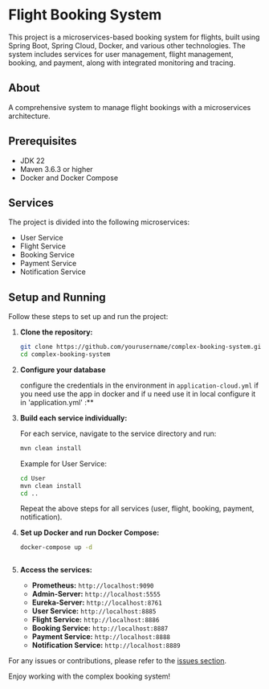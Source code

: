 # Flight Booking System

This project is a microservices-based booking system for flights, built using Spring Boot, Spring Cloud, Docker, and various other technologies. 
The system includes services for user management, flight management, booking, and payment, along with integrated monitoring and tracing.

## About
A comprehensive system to manage flight bookings with a microservices architecture.

## Prerequisites

- JDK 22 
- Maven 3.6.3 or higher
- Docker and Docker Compose

## Services

The project is divided into the following microservices:
- User Service
- Flight Service
- Booking Service
- Payment Service
- Notification Service

## Setup and Running

Follow these steps to set up and run the project:

1. **Clone the repository:**

    ```bash
    git clone https://github.com/yourusername/complex-booking-system.git
    cd complex-booking-system
    ```

2. **Configure your database**
   
   configure the credentials in the environment in `application-cloud.yml` if you need use the app in docker
   and if u need use it in local configure it in 'application.yml' :**

4. **Build each service individually:**

    For each service, navigate to the service directory and run:

    ```bash
    mvn clean install
    ```

    Example for User Service:

    ```bash
    cd User
    mvn clean install
    cd ..
    ```

    Repeat the above steps for all services (user, flight, booking, payment, notification).

5. **Set up Docker and run Docker Compose:**

    ```bash
    docker-compose up -d
    ```
    ```

6. **Access the services:**
    - **Prometheus:** `http://localhost:9090`
    - **Admin-Server:** `http://localhost:5555`
    - **Eureka-Server:** `http://localhost:8761`
    - **User Service:** `http://localhost:8885`
    - **Flight Service:** `http://localhost:8886`
    - **Booking Service:** `http://localhost:8887`
    - **Payment Service:** `http://localhost:8888`
    - **Notification Service:** `http://localhost:8889`



For any issues or contributions, please refer to the [issues section](https://github.com/yourusername/complex-booking-system/issues).

Enjoy working with the complex booking system!

